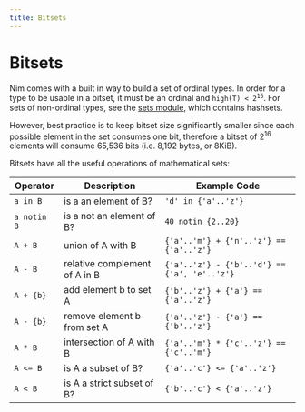 ```yaml
---
title: Bitsets
---
```


# Bitsets

Nim comes with a built in way to build a set of ordinal types. In order for a type to be usable in a bitset, it must be an ordinal and <code>high(T) &lt; 2<sup>16</sup></code>. For sets of non-ordinal types, see the [sets module](http://nim-lang.org/docs/sets.html), which contains hashsets.

However, best practice is to keep bitset size significantly smaller since each possible element in the set consumes one bit, therefore a bitset of 2<sup>16</sup> elements will consume 65,536 bits (i.e. 8,192 bytes, or 8KiB).

Bitsets have all the useful operations of mathematical sets:

| Operator    | Description                   | Example Code                                 |
|-------------|-------------------------------|----------------------------------------------|
| `a in B`    | is a an element of B?         | `'d' in {'a'..'z'}`                          |
| `a notin B` | is a not an element of B?     | `40 notin {2..20} `                          |
| `A + B`     | union of A with B             | `{'a'..'m'} + {'n'..'z'} == {'a'..'z'}`      |
| `A - B`     | relative complement of A in B | `{'a'..'z'} - {'b'..'d'} == {'a', 'e'..'z'}` |
| `A + {b}`   | add element b to set A        | `{'b'..'z'} + {'a'} == {'a'..'z'}`           |
| `A - {b}`   | remove element b from set A   | `{'a'..'z'} - {'a'} == {'b'..'z'}`           |
| `A * B`     | intersection of A with B      | `{'a'..'m'} * {'c'..'z'} == {'c'..'m'}`      |
| `A <= B`    | is A a subset of B?           | `{'a'..'c'} <= {'a'..'z'}`                   |
| `A < B`     | is A a strict subset of B?    | `{'b'..'c'} < {'a'..'z'}`                    |
